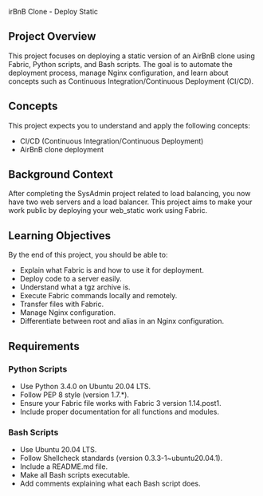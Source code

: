 irBnB Clone - Deploy Static

## Project Overview
This project focuses on deploying a static version of an AirBnB clone using Fabric, Python scripts, and Bash scripts. The goal is to automate the deployment process, manage Nginx configuration, and learn about concepts such as Continuous Integration/Continuous Deployment (CI/CD).

## Concepts
This project expects you to understand and apply the following concepts:
- CI/CD (Continuous Integration/Continuous Deployment)
- AirBnB clone deployment

## Background Context
After completing the SysAdmin project related to load balancing, you now have two web servers and a load balancer. This project aims to make your work public by deploying your web_static work using Fabric.

## Learning Objectives
By the end of this project, you should be able to:
- Explain what Fabric is and how to use it for deployment.
- Deploy code to a server easily.
- Understand what a tgz archive is.
- Execute Fabric commands locally and remotely.
- Transfer files with Fabric.
- Manage Nginx configuration.
- Differentiate between root and alias in an Nginx configuration.

## Requirements
### Python Scripts
- Use Python 3.4.0 on Ubuntu 20.04 LTS.
- Follow PEP 8 style (version 1.7.*).
- Ensure your Fabric file works with Fabric 3 version 1.14.post1.
- Include proper documentation for all functions and modules.

### Bash Scripts
- Use Ubuntu 20.04 LTS.
- Follow Shellcheck standards (version 0.3.3-1~ubuntu20.04.1).
- Include a README.md file.
- Make all Bash scripts executable.
- Add comments explaining what each Bash script does.

